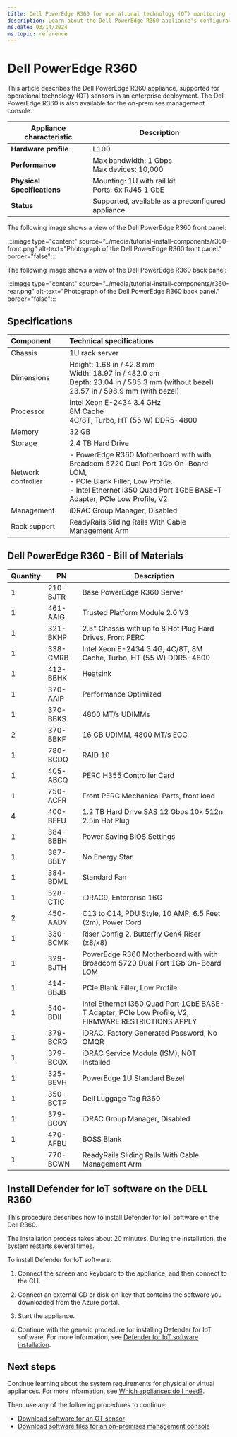 ```yaml
---
title: Dell PowerEdge R360 for operational technology (OT) monitoring - Microsoft Defender for IoT
description: Learn about the Dell PowerEdge R360 appliance's configuration when used for OT monitoring with Microsoft Defender for IoT in enterprise deployments.
ms.date: 03/14/2024
ms.topic: reference
---
```


# Dell PowerEdge R360

This article describes the Dell PowerEdge R360 appliance, supported for operational technology (OT) sensors in an enterprise deployment.
The Dell PowerEdge R360 is also available for the on-premises management console.

|Appliance characteristic  | Description|
|---------|---------|
|**Hardware profile** | L100|
|**Performance** | Max bandwidth: 1 Gbps<br>Max devices: 10,000 |
|**Physical Specifications** | Mounting: 1U with rail kit<br>Ports: 6x RJ45 1 GbE|
|**Status** | Supported, available as a preconfigured appliance|

The following image shows a view of the Dell PowerEdge R360 front panel:

:::image type="content" source="../media/tutorial-install-components/r360-front.png" alt-text="Photograph of the Dell PowerEdge R360 front panel." border="false":::

The following image shows a view of the Dell PowerEdge R360 back panel:

:::image type="content" source="../media/tutorial-install-components/r360-rear.png" alt-text="Photograph of the Dell PowerEdge R360 back panel." border="false":::

## Specifications

|Component| Technical specifications|
|:----|:----|
|Chassis| 1U rack server|
|Dimensions| Height: 1.68 in / 42.8 mm <br>Width: 18.97 in / 482.0 cm<br>Depth: 23.04 in / 585.3 mm (without bezel) 23.57 in / 598.9 mm (with bezel)|
|Processor| Intel Xeon E-2434 3.4 GHz <br>8M Cache<br> 4C/8T, Turbo, HT (55 W) DDR5-4800|
|Memory|32 GB |
|Storage| 2.4 TB Hard Drive |
|Network controller| - PowerEdge R360 Motherboard with with Broadcom 5720 Dual Port 1Gb On-Board LOM, <br>- PCIe Blank Filler, Low Profile. <br>- Intel Ethernet i350 Quad Port 1GbE BASE-T Adapter, PCIe Low Profile, V2|
|Management|iDRAC Group Manager, Disabled|
|Rack support| ReadyRails Sliding Rails With Cable Management Arm|

## Dell PowerEdge R360 - Bill of Materials

|Quantity|PN|Description|
|----|---|----|
|1| 210-BJTR | Base PowerEdge R360 Server|
|1| 461-AAIG | Trusted Platform Module 2.0 V3 |
|1| 321-BKHP | 2.5" Chassis with up to 8 Hot Plug Hard Drives, Front PERC |
|1| 338-CMRB | Intel Xeon E-2434 3.4G, 4C/8T, 8M Cache, Turbo, HT (55 W) DDR5-4800 |
|1| 412-BBHK | Heatsink |
|1| 370-AAIP | Performance Optimized |
|1| 370-BBKS | 4800 MT/s UDIMMs |
|2| 370-BBKF | 16 GB UDIMM, 4800 MT/s ECC |
|1| 780-BCDQ | RAID 10 |
|1| 405-ABCQ | PERC H355 Controller Card |
|1| 750-ACFR | Front PERC Mechanical Parts, front load |
|4| 400-BEFU | 1.2 TB Hard Drive SAS 12 Gbps 10k 512n 2.5in Hot Plug |
|1| 384-BBBH | Power Saving BIOS Settings |
|1| 387-BBEY | No Energy Star |
|1| 384-BDML | Standard Fan |
|1| 528-CTIC | iDRAC9, Enterprise 16G |
|2| 450-AADY | C13 to C14, PDU Style, 10 AMP, 6.5 Feet (2m), Power Cord |
|1| 330-BCMK | Riser Config 2, Butterfly Gen4 Riser (x8/x8) |
|1| 329-BJTH | PowerEdge R360 Motherboard with with Broadcom 5720 Dual Port 1Gb On-Board LOM |
|1| 414-BBJB | PCIe Blank Filler, Low Profile |
|1| 540-BDII | Intel Ethernet i350 Quad Port 1GbE BASE-T Adapter, PCIe Low Profile, V2, FIRMWARE RESTRICTIONS APPLY |
|1| 379-BCRG | iDRAC, Factory Generated Password, No OMQR |
|1| 379-BCQX | iDRAC Service Module (ISM), NOT Installed |
|1| 325-BEVH | PowerEdge 1U Standard Bezel |
|1| 350-BCTP | Dell Luggage Tag R360 |
|1| 379-BCQY | iDRAC Group Manager, Disabled |
|1| 470-AFBU | BOSS Blank |
|1| 770-BCWN | ReadyRails Sliding Rails With Cable Management Arm |

## Install Defender for IoT software on the DELL R360

This procedure describes how to install Defender for IoT software on the Dell R360.

The installation process takes about 20 minutes. During the installation, the system restarts several times.

To install Defender for IoT software:

1. Connect the screen and keyboard to the appliance, and then connect to the CLI.

1. Connect an external CD or disk-on-key that contains the software you downloaded from the Azure portal.

1. Start the appliance.

1. Continue with the generic procedure for installing Defender for IoT software. For more information, see [Defender for IoT software installation](../how-to-install-software.md).

<!--
## Dell PowerEdge R350 installation

This section describes how to install Defender for IoT software on the Dell PowerEdge R350 appliance.

Before installing the software on the Dell appliance, you need to adjust the appliance's BIOS configuration.

> [!NOTE]
> Installation procedures are only relevant if you need to re-install software on a pre-configured device, or if you buy your own hardware and configure the appliance yourself.
>

### Prerequisites

To install the Dell PowerEdge R350 appliance, you need:

- An Enterprise license for Dell Remote Access Controller (iDrac)

- A BIOS configuration XML

### Set up the BIOS and RAID array

This procedure describes how to configure the BIOS configuration for an unconfigured sensor appliance.
If any of the steps below are missing in the BIOS, make sure that the hardware matches the specifications above.

Dell BIOS iDRAC is a system management software designed to give administrators control of Dell hardware remotely. It allows administrators to monitor system performance, configure settings, and troubleshoot hardware issues from a web browser. It can also be used to update system BIOS and firmware. The BIOS can be set up locally or remotely. To set up the BIOS remotely from a management computer, you need to define the iDRAC IP address and the management computer's IP address on the same subnet.

**To configure the iDRAC IP address**:

1. Power up the sensor.

1. If the OS is already installed, select the F2 key to enter the BIOS configuration.

1. Select **iDRAC Settings**.

1. Select **Network**.

   > [!NOTE]
   > During the installation, you must configure the default iDRAC IP address and password mentioned in the following steps. After the installation, you change these definitions.

1. Change the static IPv4 address to **10.100.100.250**.

1. Change the static subnet mask to **255.255.255.0**.

   :::image type="content" source="../media/tutorial-install-components/idrac-network-settings-screen-v2.png" alt-text="Screenshot that shows the static subnet mask in iDRAC settings.":::

1. Select **Back** > **Finish**.

**To configure the Dell BIOS**:

This procedure describes how to update the Dell PowerEdge R350 configuration for your OT deployment.

Configure the appliance BIOS only if you didn't purchase your appliance from Arrow, or if you have an appliance, but don't have access to the XML configuration file.

1. Access the appliance's BIOS directly by using a keyboard and screen, or use iDRAC.

   - If the appliance isn't a Defender for IoT appliance, open a browser and go to the IP address configured beforehand. Sign in with the Dell default administrator privileges. Use **root** for the username and **calvin** for the password.

   - If the appliance is a Defender for IoT appliance, sign in by using **XXX** for the username and **XXX** for the password.

1. After you access the BIOS, go to **Device Settings**.

1. Choose the RAID-controlled configuration by selecting **Integrated RAID controller 1: Dell PERC\<PERC H755 Adapter\> Configuration Utility**.

1. Select **Configuration Management**.

1. Select **Create Virtual Disk**.

1. In the **Select RAID Level** field, select **RAID10**. In the **Virtual Disk Name** field, enter **ROOT** and select **Physical Disks**.

1. Select **Check All** and then select **Apply Changes**

1. Select **Ok**.

1. Scroll down and select **Create Virtual Disk**.

1. Select the **Confirm** check box and select **Yes**.

1. Select **OK**.

1. Return to the main screen and select **System BIOS**.

1. Select **Boot Settings**.

1. For the **Boot Mode** option, select **UEFI**.

1. Select **Back**, and then select **Finish** to exit the BIOS settings.

### Install Defender for IoT software on the Dell PowerEdge R350

This procedure describes how to install Defender for IoT software on the Dell PowerEdge R350.

The installation process takes about 20 minutes. After the installation, the system restarts several times.

**To install the software**:

1. Verify that the version media is mounted to the appliance in one of the following ways:

   - Connect an external CD or disk-on-key that contains the sensor software you downloaded from the Azure portal.

   - Mount the ISO image by using iDRAC. After signing in to iDRAC, select the virtual console, and then select **Virtual Media**.

1. In the **Map CD/DVD** section, select **Choose File**.

1. Choose the version ISO image file for this version from the dialog box that opens.

1. Select the **Map Device** button.

   :::image type="content" source="../media/tutorial-install-components/mapped-device-on-virtual-media-screen-v2.png" alt-text="Screenshot that shows a mapped device.":::

1. The media is mounted. Select **Close**.

1. Start the appliance. When you're using iDRAC, you can restart the servers by selecting the **Console Control** button. Then, on the **Keyboard Macros**, select the **Apply** button, which starts the Ctrl+Alt+Delete sequence.

1. Continue by installing OT sensor or on-premises management software. For more information, see [Defender for IoT software installation](../how-to-install-software.md).
-->
## Next steps

Continue learning about the system requirements for physical or virtual appliances. For more information, see [Which appliances do I need?](../ot-appliance-sizing.md).

Then, use any of the following procedures to continue:

- [Download software for an OT sensor](../ot-deploy/install-software-ot-sensor.md#download-software-files-from-the-azure-portal)
- [Download software files for an on-premises management console](../legacy-central-management/install-software-on-premises-management-console.md#download-software-files-from-the-azure-portal)
